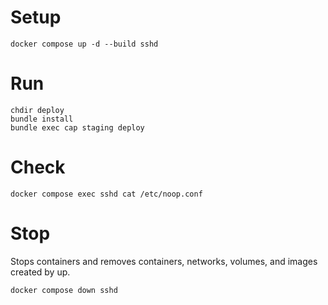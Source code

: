 # Setup
```
docker compose up -d --build sshd
```

# Run
```
chdir deploy
bundle install
bundle exec cap staging deploy
```

# Check
```
docker compose exec sshd cat /etc/noop.conf
```


# Stop
Stops containers and removes containers, networks, volumes, and images created by up.

```
docker compose down sshd
```

